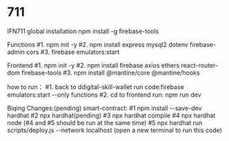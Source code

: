 # 711

IFN711
global installation
npm install -g firebase-tools

Functions
#1. npm init -y
#2. npm install express mysql2 dotenv firebase-admin cors
#3. firebase emulators:start

Frontend
#1. npm init -y
#2. npm install firebase axios ethers react-router-dom firebase-tools
#3. npm install @mantine/core @mantine/hooks

how to run：
#1. back to ddigital-skill-wallet run code:firebase emulators:start --only functions
#2. cd to frontend run: npm run dev


Biqing Changes:(pending)
smart-contract:
#1 npm install --save-dev hardhat
#2 npx hardhat(pending)
#3 npx hardhat compile
#4 npx hardhat node        (#4 and #5 should be run at the same time)
#5 npx hardhat run scripts/deploy.js --network localhost (open a new terminal to run this code)
